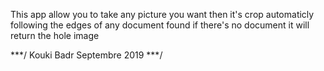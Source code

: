This app allow you to take any picture you want then it's crop automaticly following the edges of any document found 
if there's no document it will return the hole image

***/ Kouki Badr Septembre 2019 ***/

